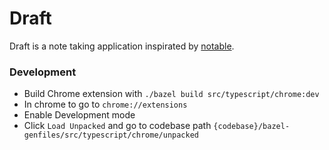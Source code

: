 # Draft
Draft is a note taking application inspirated by [notable](https://github.com/notable/notable).


### Development
* Build Chrome extension with `./bazel build src/typescript/chrome:dev`
* In chrome to go to `chrome://extensions`
* Enable Development mode
* Click `Load Unpacked` and go to codebase path
  `{codebase}/bazel-genfiles/src/typescript/chrome/unpacked`

